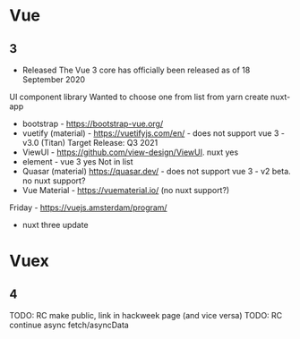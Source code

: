 # Vue
## 3
- Released The Vue 3 core has officially been released as of 18 September 2020

UI component library
Wanted to choose one from list  from yarn create nuxt-app
- bootstrap - https://bootstrap-vue.org/
- vuetify (material) - https://vuetifyjs.com/en/ - does not support vue 3 - v3.0 (Titan) Target Release: Q3 2021 
- ViewUI - https://github.com/view-design/ViewUI. nuxt yes
- element - vue 3 yes
Not in list
- Quasar (material) https://quasar.dev/ - does not support vue 3 - v2 beta. no nuxt support?
- Vue Material - https://vuematerial.io/ (no nuxt support?)

Friday - https://vuejs.amsterdam/program/
- nuxt three update


# Vuex
## 4

TODO: RC make public, link in hackweek page (and vice versa)
TODO: RC continue async fetch/asyncData
